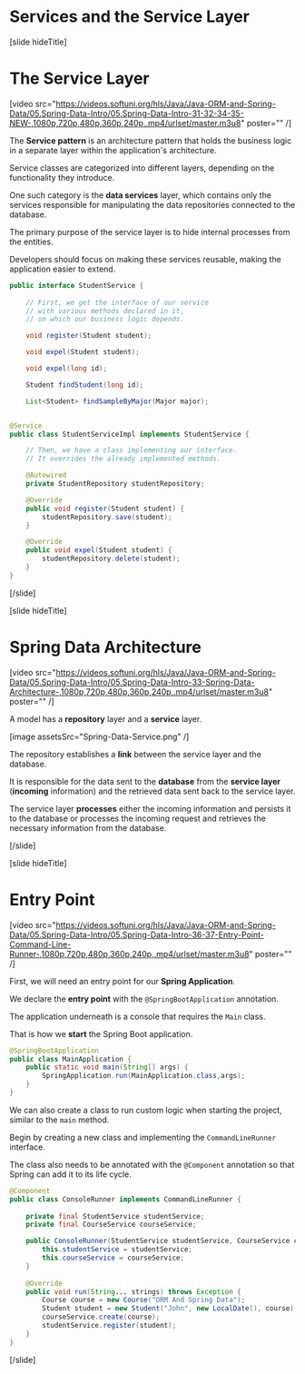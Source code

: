 # Services and the Service Layer

[slide hideTitle]

# The Service Layer

[video src="https://videos.softuni.org/hls/Java/Java-ORM-and-Spring-Data/05.Spring-Data-Intro/05.Spring-Data-Intro-31-32-34-35-NEW-,1080p,720p,480p,360p,240p,.mp4/urlset/master.m3u8" poster="" /]

The **Service pattern** is an architecture pattern that holds the business logic in a separate layer within the application's architecture. 

Service classes are categorized into different layers, depending on the functionality they introduce.

One such category is the **data services** layer, which contains only the services responsible for manipulating the data repositories connected to the database.

The primary purpose of the service layer is to hide internal processes from the entities.

Developers should focus on making these services reusable, making the application easier to extend.

```java
public interface StudentService {           
    
    // First, we get the interface of our service
    // with various methods declared in it,
    // on which our business logic depends.

    void register(Student student);         

    void expel(Student student);

    void expel(long id);

    Student findStudent(long id);

    List<Student> findSampleByMajor(Major major);


@Service
public class StudentServiceImpl implements StudentService {   

    // Then, we have a class implementing our interface.
    // It overrides the already implemented methods.   

    @Autowired
    private StudentRepository studentRepository;                

    @Override
    public void register(Student student) {                     
        studentRepository.save(student);
    }

    @Override
    public void expel(Student student) {
        studentRepository.delete(student);
    }
}
```

[/slide]

[slide hideTitle]
# Spring Data Architecture

[video src="https://videos.softuni.org/hls/Java/Java-ORM-and-Spring-Data/05.Spring-Data-Intro/05.Spring-Data-Intro-33-Spring-Data-Architecture-,1080p,720p,480p,360p,240p,.mp4/urlset/master.m3u8" poster="" /]

A model has a **repository** layer and a **service** layer.

[image assetsSrc="Spring-Data-Service.png" /]

The repository establishes a **link** between the service layer and the database. 

It is responsible for the data sent to the **database** from the **service layer** (**incoming** information) and the retrieved data sent back to the service layer.

The service layer **processes** either the incoming information and persists it to the database or processes the incoming request and retrieves the necessary information from the database. 

[/slide]

[slide hideTitle]

# Entry Point

[video src="https://videos.softuni.org/hls/Java/Java-ORM-and-Spring-Data/05.Spring-Data-Intro/05.Spring-Data-Intro-36-37-Entry-Point-Command-Line-Runner-,1080p,720p,480p,360p,240p,.mp4/urlset/master.m3u8" poster="" /]

First, we will need an entry point for our **Spring Application**.

We declare the **entry point** with the `@SpringBootApplication` annotation.

The application underneath is a console that requires the `Main` class. 

That is how we **start** the Spring Boot application.

```java
@SpringBootApplication                                           
public class MainApplication {                                  
    public static void main(String[] args) { 
        SpringApplication.run(MainApplication.class,args);      
    }
}
```

We can also create a class to run custom logic when starting the project, similar to the `main` method. 

Begin by creating a new class and implementing the `CommandLineRunner` interface. 

The class also needs to be annotated with the `@Component` annotation so that Spring can add it to its life cycle.

```java
@Component
public class ConsoleRunner implements CommandLineRunner {
    
    private final StudentService studentService;
    private final CourseService courseService;

    public ConsoleRunner(StudentService studentService, CourseService courseService) {
        this.studentService = studentService;
        this.courseService = courseService;
    }
    
    @Override
    public void run(String... strings) throws Exception {   
        Course course = new Course("ORM And Spring Data");
        Student student = new Student("John", new LocalDate(), course);
        courseService.create(course);
        studentService.register(student);
    }
}
```
[/slide]